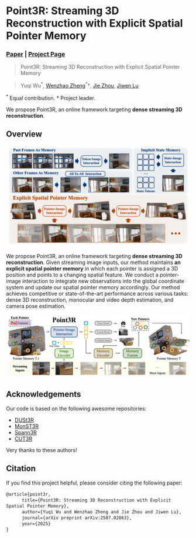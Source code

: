 # Point3R: Streaming 3D Reconstruction with Explicit Spatial Pointer Memory
### [Paper](https://arxiv.org/abs/2507.02863)  | [Project Page](https://ykiwu.github.io/Point3R/) 

> Point3R: Streaming 3D Reconstruction with Explicit Spatial Pointer Memory

> Yuqi Wu<sup>\*</sup>, [Wenzhao Zheng](https://wzzheng.net/)<sup>*</sup>$\dagger$, [Jie Zhou](https://scholar.google.com/citations?user=6a79aPwAAAAJ&hl=en&authuser=1), [Jiwen Lu](http://ivg.au.tsinghua.edu.cn/Jiwen_Lu/)

<sup>*</sup> Equal contribution. $\dagger$ Project leader.

We propose Point3R, an online framework targeting **dense streaming 3D reconstruction**.

## Overview

![teaser](./img/teaser.png)

We propose Point3R, an online framework targeting **dense streaming 3D reconstruction**.
Given streaming image inputs, our method maintains **an explicit spatial pointer memory** in which each pointer is assigned a 3D position and points to a changing spatial feature. We conduct a pointer-image interaction to integrate new observations into the global coordinate system and update our spatial pointer memory accordingly. Our method achieves competitive or state-of-the-art performance across various tasks: dense 3D reconstruction, monocular and video depth estimation, and camera pose estimation.

![overview](./img/Main.png)

## Acknowledgements
Our code is based on the following awesome repositories:

- [DUSt3R](https://github.com/naver/dust3r)
- [MonST3R](https://github.com/Junyi42/monst3r.git)
- [Spann3R](https://github.com/HengyiWang/spann3r.git)
- [CUT3R](https://github.com/CUT3R/CUT3R)

Very thanks to these authors!

## Citation

If you find this project helpful, please consider citing the following paper:
```
@article{point3r,
      title={Point3R: Streaming 3D Reconstruction with Explicit Spatial Pointer Memory}, 
      author={Yuqi Wu and Wenzhao Zheng and Jie Zhou and Jiwen Lu},
      journal={arXiv preprint arXiv:2507.02863},
      year={2025}
}
```

